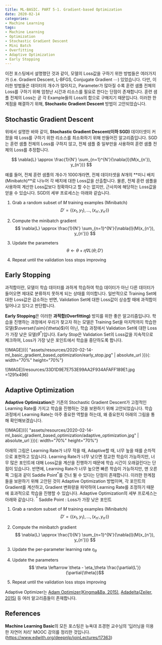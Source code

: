 ```yaml
---
title: ML-BASIC. PART 5-1. Gradient-based Optimization
date: 2020-02-14
categories:
- Machine Learning
tags:
- Machine Learning
- Optimization
- Stochastic Gradient Descent
- Mini Batch
- Overfitting
- Adaptive Optimization
- Early Stopping
---
```


이전 포스팅에서 설명했던 것과 같이, 모델의 Loss값을 구하기 위한 방법들은 여러가지가 (i.e. Gradient Descent, L-BFGS, Conjugate Gradient $\cdots$) 있었습니다. 다만, 이러한 방법들은 데이터의 개수가 많아지고, Parameter가 많아질 수록 훈련 샘플 전체의 Loss를 구하기 위해 엄청난 시간과 리소스를 필요로 한다는 단점이 존재합니다. 훈련 샘플 전체의 Loss는 곧 각 Example들의 Loss의 합으로 구해지기 때문입니다. 이러한 한계점을 해결하기 위해, **Stochastic Gradient Descent** 방법이 고안되었습니다. 

## Stochastic Gradient Descent
위에서 설명한 바와 같이, **Stochastic Gradient Descent(이하 SGD)** 데이터셋이 커졌을 때 Loss를 구하기 위한 리소스를 최소화하기 위해 만들어진 알고리즘입니다. SGD는 훈련 샘플 전체의 Loss를 구하지 않고, 전체 샘플 중 일부만을 사용하여 훈련 샘플 전체의 Loss를 추정합니다. 

$$ \nabla{L} \approx \frac{1}{N'} \sum_{n=1}^{N'}{\nabla{l}(M(x_{n'}), y_{n'})} $$

예를 들어, 전체 훈련 샘플의 개수가 1000개라면, 전체 데이터셋을 $N$개의 **미니 배치(Minibatch)**로 나누어 각 배치에 대한 Loss값을 산출합니다. 물론, 전체 훈련 샘플을 사용하여 계산한 Loss값보다 정확하다고 할 수는 없지만, 근사치에 해당하는 Loss값을 얻을 수 있습니다. SGD의 세부 프로세스는 아래와 같습니다.

1. Grab a random subset of $M$ training examples (Minibatch)
$$ D' = \{ (x_1, y_1), \dots , (x_{n'}, y_{n'}) \}$$

1. Compute the minibatch gradient
$$ \nabla{L} \approx \frac{1}{N'} \sum_{n=1}^{N'}{\nabla{l}(M(x_{n'}), y_{n'})} $$

1. Update the parameters
$$ \theta \leftarrow \theta + \eta \nabla L(\theta;D') $$

1. Repeat until the validation loss stops improving

## Early Stopping
과적합이란, 모델이 학습 데이터를 과하게 학습하여 학습 데이터가 아닌 다른 데이터가 들어오면 제대로 분류하지 못하게 되는 상태를 의미합니다. 일반적으로 Training Set에 대한 Loss값은 감소하는 반면, Validation Set에 대한 Loss값이 상승할 때에 과적합이 일어나고 있다고 판단합니다.

**Early Stopping**은 이러한 **과적합(Overfitting)** 방지를 위한 좋은 알고리즘입니다. 학습을 진행하는 과정에서 우리가 찾고자 하는 모델은 Training Set을 마지막까지 학습한 모델($\overset{\sim}{\theta}$)이 아닌, 학습 과정에서 Validation Set에 대한 Loss가 가장 낮은 모델($\theta^{*}$)입니다. Early Stop은 Validation Set의 Loss값을 지속적으로 체크하여, Loss가 가장 낮은 포인트에서 학습을 중단하도록 합니다. 

![IMAGE]({{ "assets/resources/2020-02-14-ml_basic_gradient_based_optimization/early_stop.jpg" | absolute_url }}){: width="70%" height="70%"}


![IMAGE](resources/33D1D9E7E753E99AA2F934AFAFF189E1.jpg =1291x496)

## Adaptive Optimization
**Adaptive Optimization**은 기존의 Stochastic Gradient Descent가 고정적인 Learning Rate를 가지고 학습을 진행하는 것을 보완하기 위해 고안되었습니다. 학습 과정에서 Learning Rate는 아주 중요한 역할을 하는데, 왜 중요한지 아래의 그림을 통해 확인해보겠습니다.

![IMAGE]({{ "assets/resources/2020-02-14-ml_basic_gradient_based_optimization/adaptive_optimization.jpg" | absolute_url }}){: width="70%" height="70%"}

아래의 그림은 Learning Rate가 너무 작을 때, Adaptive할 때, 너무 높을 때를 순차적으로 표현하고 있습니다. Learning Rate가 너무 낮으면 정교한 학습이 가능하지만, 너무 많은 포인트에 대해 Loss값을 계산을 진행하기 때문에 학습 시간이 오래걸린다는 단점이 있습니다. 반면에, Learning Rate가 너무 높으면 빠른 학습이 가능하지만, 맨 오른쪽 그림과 같이 Saddle Point$^{*}$를 건너 뛸 수 있다는 단점이 존재합니다. 이러한 한계점들을 보완하기 위해 고안된 것이 Adaptive Optimization 방법이며, 각 포인트의 Gradient를 계산하고, Gradient 변화량을 파악하여 Learning Rate를 조정하기 때문에 효과적으로 학습을 진행할 수 있습니다. Adaptive Optimization의 세부 프로세스는 아래와 같습니다.
$^{*}$ Saddle Point : Loss가 가장 낮은 포인트

1. Grab a random subset of $M$ training examples (Minibatch)
$$ D' = \{ (x_1, y_1), \dots , (x_{n'}, y_{n'}) \}$$

1. Compute the minibatch gradient
$$ \nabla{L} \approx \frac{1}{N'} \sum_{n=1}^{N'}{\nabla{l}(M(x_{n'}), y_{n'})} $$

1. Update the per-parameter learning rate $\eta_\theta$

1. Update the parameters
$$ \theta \leftarrow \theta - \eta_\theta \frac{\partial{L'}}{\partial{\theta}}$$

1. Repeat until the validation loss stops improving

Adaptive Optimizer는 [Adam Optimizer(Kingma&Ba, 2015)][adam], [Adadelta(Zeiler, 2015)][adadelta] 등 여러 알고리즘들이 존재합니다.

## References
**Machine Learning Basic**의 모든 포스팅은 뉴욕대 조경현 교수님의 '딥러닝을 이용한 자연어 처리' MOOC 강의를 정리한 것입니다. (https://www.edwith.org/deepnlp/joinLectures/17363)

[adam]: https://arxiv.org/abs/1412.6980
[adadelta]: https://arxiv.org/abs/1212.5701
